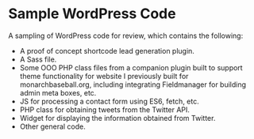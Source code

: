 # Sample WordPress Code #

A sampling of WordPress code for review, which contains the following:

- A proof of concept shortcode lead generation plugin.
- A Sass file.
- Some OOO PHP class files from a companion plugin built to support theme functionality for website I previously built for monarchbaseball.org, including integrating Fieldmanager for building admin meta boxes, etc.
- JS for processing a contact form using ES6, fetch, etc.
- PHP class for obtaining tweets from the Twitter API.
- Widget for displaying the information obtained from Twitter.
- Other general code.